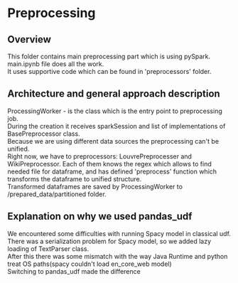 # Preprocessing
## Overview
This folder contains main preprocessing part which is using pySpark.
main.ipynb file does all the work. <br>
It uses supportive code which can be found in 'preprocessors' folder.
## Architecture and general approach description
ProcessingWorker - is the class which is the entry point to preprocessing job. <br>
During the creation it receives sparkSession and list of implementations of BasePreprocessor class. <br>
Because we are using different data sources the preprocessing can't be unified. <br>
Right now, we have to preprocessors: LouvrePreprocesser and WikiPreprocessor. Each of them knows the regex which allows to find needed file for dataframe,
and has defined 'preprocess' function which transforms the dataframe to unified structure.<br>
Transformed dataframes are saved by ProcessingWorker to /prepared_data/partitioned folder.

## Explanation on why we used pandas_udf
We encountered some difficulties with running Spacy model in classical udf. <br>
There was a serialization problem for Spacy model, so we added lazy loading of TextParser class. <br>
After this there was some mismatch with the way Java Runtime and python treat OS paths(spacy couldn't load en_core_web model)<br>
Switching to pandas_udf made the difference 
